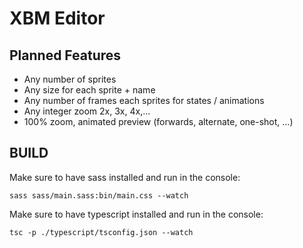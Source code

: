 # XBM Editor
## Planned Features
* Any number of sprites
* Any size for each sprite + name
* Any number of frames each sprites for states / animations
* Any integer zoom 2x, 3x, 4x,...
* 100% zoom, animated preview (forwards, alternate, one-shot, ...)

## BUILD
Make sure to have sass installed and run in the console:

    sass sass/main.sass:bin/main.css --watch

Make sure to have typescript installed and run in the console:

    tsc -p ./typescript/tsconfig.json --watch
